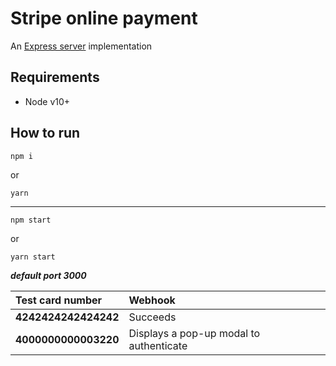 # Stripe online payment

An [Express server](http://expressjs.com) implementation

## Requirements

- Node v10+

## How to run

```
npm i
```
 or
```
yarn
```
 *******                                   
```
npm start
```
 or
```
yarn start
```
***default port 3000***

<!-- prettier-ignore -->
| Test card number     | Webhook |
:--- | :--- 
**4242424242424242** | Succeeds  |
**4000000000003220** | Displays a pop-up modal to authenticate  |
